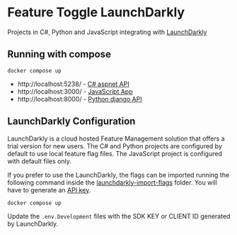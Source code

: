 # Feature Toggle LaunchDarkly

Projects in C#, Python and JavaScript integrating with [LaunchDarkly](https://docs.launchdarkly.com/home)

## Running with compose

```shell
docker compose up
```

- http://localhost:5238/ - [C# aspnet API](./app-aspnet/)
- http://localhost:3000/ - [JavaScript App](./app-javascript-nextjs/)
- http://localhost:8000/ - [Python django API](./app-python-django/)

## LaunchDarkly Configuration

LaunchDarkly is a cloud hosted Feature Management solution that offers a trial version for new users. The C# and Python projects are configured by default to use local feature flag files. The JavaScript project is configured with default files only.

If you prefer to use the LaunchDarkly, the flags can be imported running the following command inside the [launchdarkly-import-flags](./launchdarkly-import-flags) folder. You will have to generate an [API key](https://docs.launchdarkly.com/home/account-security/api-access-tokens).

```shell
docker compose up
```

Update the `.env.Development` files with the SDK KEY or CLIENT ID generated by LaunchDarkly.